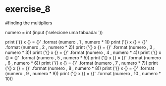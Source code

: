 # exercise_8

#finding the multipliers

numero = int (input ('selecione uma tabuada: '))

print ('{} x {} = {}' .format (numero , 1 , numero * 1))
print ('{} x {} = {}' .format (numero , 2 , numero * 2))
print ('{} x {} = {}' .format (numero , 3 , numero * 3))
print ('{} x {} = {}' .format (numero , 4 , numero * 4))
print ('{} x {} = {}' .format (numero , 5 , numero * 5))
print ('{} x {} = {}' .format (numero , 6 , numero * 6))
print ('{} x {} = {}' .format (numero , 7 , numero * 7))
print ('{} x {} = {}' .format (numero , 8 , numero * 8))
print ('{} x {} = {}' .format (numero , 9 , numero * 9))
print ('{} x {} = {}' .format (numero , 10 , numero * 10))
